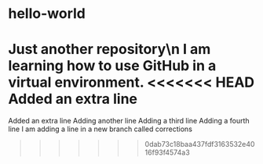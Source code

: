 # hello-world
Just another repository\n
I am learning how to use GitHub in a virtual environment. 
<<<<<<< HEAD
Added an extra line
=======
Added an extra line
Adding another line
Adding a third line
Adding a fourth line
I am adding a line in a new branch called corrections
>>>>>>> 0dab73c18baa437fdf3163532e4016f93f4574a3
